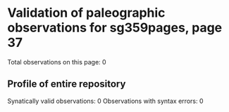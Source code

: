 # Validation of paleographic observations for sg359pages, page 37

Total observations on this page: 0

## Profile of entire repository
Synatically valid observations:  0
Observations with syntax errors:  0
